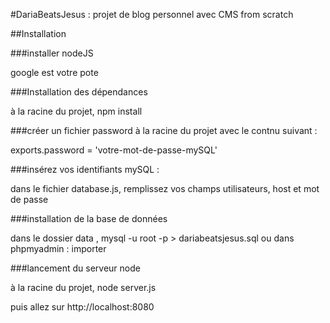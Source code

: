 #DariaBeatsJesus : projet de blog personnel avec CMS from scratch

##Installation

###installer nodeJS

google est votre pote

###Installation des dépendances

à la racine du projet, npm install

###créer un fichier password à la racine du projet avec le contnu suivant :

exports.password = 'votre-mot-de-passe-mySQL'

###insérez vos identifiants mySQL :

dans le fichier database.js, remplissez vos champs utilisateurs, host et mot de passe

###installation de la base de données

dans le dossier data , mysql -u root -p > dariabeatsjesus.sql
ou dans phpmyadmin : importer

###lancement du serveur node

à la racine du projet, node server.js

puis allez sur http://localhost:8080

